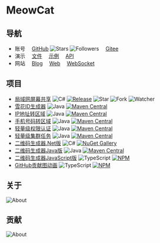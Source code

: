 # MeowCat

## 导航

- 账号 &emsp;[GitHub](https://github.com/ALI1416)
  ![Stars](https://img.shields.io/github/stars/ALI1416?style=social)
  ![Followers](https://img.shields.io/github/followers/ALI1416?style=social)
  &emsp;[Gitee](https://gitee.com/ALI1416)
- 演示 &emsp;[文件](https://www.404z.cn/files)
  &emsp;[示例](https://www.404z.cn/demo)
  &emsp;[API](https://www.404z.cn/api/)
- 网站 &emsp;[Blog](https://blog.404z.cn)
  &emsp;[Web](https://web.404z.cn)
  &emsp;[WebSocket](https://ws.404z.cn)

## 项目

- [ 局域网屏幕共享](https://github.com/ALI1416/ScreenShare)
  ![C#](https://shields.io/badge/C%23-178600)
  [![Release](https://img.shields.io/github/v/release/ALI1416/ScreenShare?label=Release)](https://github.com/ALI1416/ScreenShare/releases)
  ![Star](https://img.shields.io/github/stars/ALI1416/ScreenShare?style=social)
  ![Fork](https://img.shields.io/github/forks/ALI1416/ScreenShare?style=social)
  ![Watcher](https://img.shields.io/github/watchers/ALI1416/ScreenShare?style=social)
- [雪花ID生成器](https://github.com/ALI1416/id)
  ![Java](https://shields.io/badge/Java-B07219)
  [![Maven Central](https://img.shields.io/maven-central/v/cn.404z/id?label=Maven%20Central)](https://mvnrepository.com/artifact/cn.404z/id)
- [IP地址转区域](https://github.com/ALI1416/ip2region)
  ![Java](https://shields.io/badge/Java-B07219)
  [![Maven Central](https://img.shields.io/maven-central/v/cn.404z/ip2region?label=Maven%20Central)](https://mvnrepository.com/artifact/cn.404z/ip2region)
- [手机号码转区域](https://github.com/ALI1416/phone2region)
  ![Java](https://shields.io/badge/Java-B07219)
  [![Maven Central](https://img.shields.io/maven-central/v/cn.404z/phone2region?label=Maven%20Central)](https://mvnrepository.com/artifact/cn.404z/phone2region)
- [轻量级权限认证](https://github.com/ALI1416/tiny-token-spring-boot-starter)
  ![Java](https://shields.io/badge/Java-B07219)
  [![Maven Central](https://img.shields.io/maven-central/v/cn.404z/tiny-token-spring-boot-starter?label=Maven%20Central)](https://mvnrepository.com/artifact/cn.404z/tiny-token-spring-boot-starter)
- [轻量级集群任务](https://github.com/ALI1416/tiny-task-spring-boot-starter)
  ![Java](https://shields.io/badge/Java-B07219)
  [![Maven Central](https://img.shields.io/maven-central/v/cn.404z/tiny-task-spring-boot-starter?label=Maven%20Central)](https://mvnrepository.com/artifact/cn.404z/tiny-task-spring-boot-starter)
- [二维码生成器.Net版](https://github.com/ALI1416/QRCodeEncoder.Net)
  ![C#](https://shields.io/badge/C%23-178600)
  [![NuGet Gallery](https://img.shields.io/nuget/v/Z.QRCodeEncoder.Net?label=NuGet%20Gallery)](https://www.nuget.org/packages/Z.QRCodeEncoder.Net)
- [ 二维码生成器Java版](https://github.com/ALI1416/qrcode-encoder)
  ![Java](https://shields.io/badge/Java-B07219)
  [![Maven Central](https://img.shields.io/maven-central/v/cn.404z/qrcode-encoder?label=Maven%20Central)](https://mvnrepository.com/artifact/cn.404z/qrcode-encoder)
- [二维码生成器JavaScript版](https://github.com/ALI1416/qrcode-encoder-js)
  ![TypeScript](https://shields.io/badge/TypeScript-3178C6)
  [![NPM](https://img.shields.io/npm/v/@ali1416/qrcode-encoder?label=NPM)](https://www.npmjs.com/package/@ali1416/qrcode-encoder)
- [GitHub贡献图动画](https://github.com/ALI1416/snk)
  ![TypeScript](https://shields.io/badge/TypeScript-3178C6)
  [![NPM](https://img.shields.io/npm/v/@ali1416/snk?label=NPM)](https://www.npmjs.com/package/@ali1416/snk)

## 关于

<picture>
  <source media="(prefers-color-scheme: dark)" srcset="https://www.404z.cn/images/about.dark.svg">
  <img alt="About" src="https://www.404z.cn/images/about.light.svg">
</picture>

## 贡献

<picture>
  <source media="(prefers-color-scheme: dark)" srcset="https://api.404z.cn/api/snk/generate/ali1416.dark.svg">
  <img alt="About" src="https://api.404z.cn/api/snk/generate/ali1416.light.svg">
</picture>
